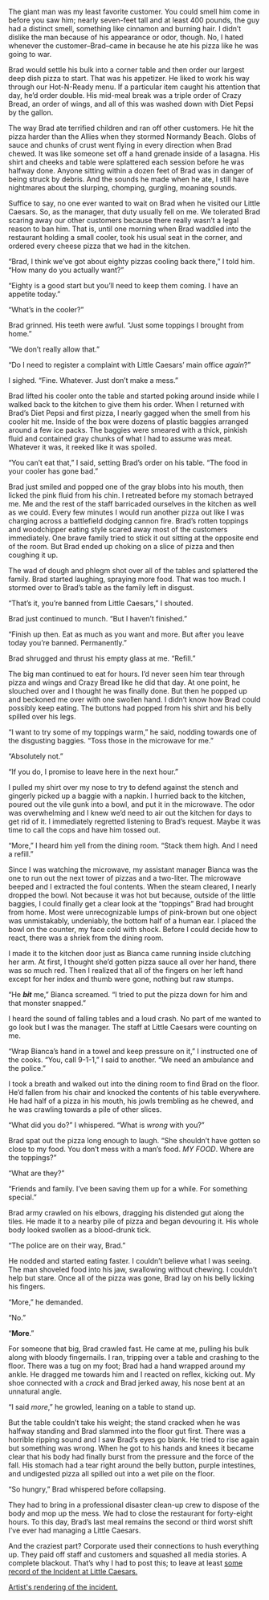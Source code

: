 The giant man was my least favorite customer. You could smell him come in before you saw him; nearly seven-feet tall and at least 400 pounds, the guy had a distinct smell, something like cinnamon and burning hair. I didn’t dislike the man because of his appearance or odor, though. No, I hated whenever the customer–Brad–came in because he ate his pizza like he was going to war.

Brad would settle his bulk into a corner table and then order our largest deep dish pizza to start. That was his appetizer. He liked to work his way through our Hot-N-Ready menu. If a particular item caught his attention that day, he’d order double. His mid-meal break was a triple order of Crazy Bread, an order of wings, and all of this was washed down with Diet Pepsi by the gallon.

The way Brad ate terrified children and ran off other customers. He hit the pizza harder than the Allies when they stormed Normandy Beach. Globs of sauce and chunks of crust went flying in every direction when Brad chewed. It was like someone set off a hand grenade inside of a lasagna. His shirt and cheeks and table were splattered each session before he was halfway done. Anyone sitting within a dozen feet of Brad was in danger of being struck by debris. And the sounds he made when he ate, I still have nightmares about the slurping, chomping, gurgling, moaning sounds.

Suffice to say, no one ever wanted to wait on Brad when he visited our Little Caesars. So, as the manager, that duty usually fell on me. We tolerated Brad scaring away our other customers because there really wasn’t a legal reason to ban him. That is, until one morning when Brad waddled into the restaurant holding a small cooler, took his usual seat in the corner, and ordered every cheese pizza that we had in the kitchen.

“Brad, I think we’ve got about eighty pizzas cooling back there,” I told him. “How many do you actually want?”

“Eighty is a good start but you’ll need to keep them coming. I have an appetite today.”

“What’s in the cooler?”

Brad grinned. His teeth were awful. “Just some toppings I brought from home.”

“We don’t really allow that.”

“Do I need to register a complaint with Little Caesars’ main office *again*?”

I sighed. “Fine. Whatever. Just don’t make a mess.”

Brad lifted his cooler onto the table and started poking around inside while I walked back to the kitchen to give them his order. When I returned with Brad’s Diet Pepsi and first pizza, I nearly gagged when the smell from his cooler hit me. Inside of the box were dozens of plastic baggies arranged around a few ice packs. The baggies were smeared with a thick, pinkish fluid and contained gray chunks of what I had to assume was meat. Whatever it was, it reeked like it was spoiled.

“You can’t eat that,” I said, setting Brad’s order on his table. “The food in your cooler has gone bad.”

Brad just smiled and popped one of the gray blobs into his mouth, then licked the pink fluid from his chin. I retreated before my stomach betrayed me. Me and the rest of the staff barricaded ourselves in the kitchen as well as we could. Every few minutes I would run another pizza out like I was charging across a battlefield dodging cannon fire. Brad’s rotten toppings and woodchipper eating style scared away most of the customers immediately. One brave family tried to stick it out sitting at the opposite end of the room. But Brad ended up choking on a slice of pizza and then coughing it up.

The wad of dough and phlegm shot over all of the tables and splattered the family. Brad started laughing, spraying more food. That was too much. I stormed over to Brad’s table as the family left in disgust.

“That’s it, you’re banned from Little Caesars,” I shouted.

Brad just continued to munch. “But I haven’t finished.”

“Finish up then. Eat as much as you want and more. But after you leave today you’re banned. Permanently.”

Brad shrugged and thrust his empty glass at me. “Refill.”

The big man continued to eat for hours. I’d never seen him tear through pizza and wings and Crazy Bread like he did that day. At one point, he slouched over and I thought he was finally done. But then he popped up and beckoned me over with one swollen hand. I didn’t know how Brad could possibly keep eating. The buttons had popped from his shirt and his belly spilled over his legs.

“I want to try some of my toppings warm,” he said, nodding towards one of the disgusting baggies. “Toss those in the microwave for me.”

“Absolutely not.”

“If you do, I promise to leave here in the next hour.”

I pulled my shirt over my nose to try to defend against the stench and gingerly picked up a baggie with a napkin. I hurried back to the kitchen, poured out the vile gunk into a bowl, and put it in the microwave. The odor was overwhelming and I knew we’d need to air out the kitchen for days to get rid of it. I immediately regretted listening to Brad’s request. Maybe it was time to call the cops and have him tossed out.

“More,” I heard him yell from the dining room. “Stack them high. And I need a refill.”

Since I was watching the microwave, my assistant manager Bianca was the one to run out the next tower of pizzas and a two-liter. The microwave beeped and I extracted the foul contents. When the steam cleared, I nearly dropped the bowl. Not because it was hot but because, outside of the little baggies, I could finally get a clear look at the “toppings” Brad had brought from home. Most were unrecognizable lumps of pink-brown but one object was unmistakably, undeniably, the bottom half of a human ear. I placed the bowl on the counter, my face cold with shock. Before I could decide how to react, there was a shriek from the dining room.

I made it to the kitchen door just as Bianca came running inside clutching her arm. At first, I thought she’d gotten pizza sauce all over her hand, there was so much red. Then I realized that all of the fingers on her left hand except for her index and thumb were gone, nothing but raw stumps.

“He ***bit*** me,” Bianca screamed. “I tried to put the pizza down for him and that monster snapped.”

I heard the sound of falling tables and a loud crash. No part of me wanted to go look but I was the manager. The staff at Little Caesars were counting on me.

“Wrap Bianca’s hand in a towel and keep pressure on it,” I instructed one of the cooks. “You, call 9-1-1,” I said to another. “We need an ambulance and the police.”

I took a breath and walked out into the dining room to find Brad on the floor. He’d fallen from his chair and knocked the contents of his table everywhere. He had half of a pizza in his mouth, his jowls trembling as he chewed, and he was crawling towards a pile of other slices.

“What did you do?” I whispered. “What is *wrong* with you?”

Brad spat out the pizza long enough to laugh. “She shouldn’t have gotten so close to my food. You don’t mess with a man’s food. *MY FOOD*. Where are the toppings?”

“What are they?”

“Friends and family. I’ve been saving them up for a while. For something special.”

Brad army crawled on his elbows, dragging his distended gut along the tiles. He made it to a nearby pile of pizza and began devouring it. His whole body looked swollen as a blood-drunk tick.

“The police are on their way, Brad.”

He nodded and started eating faster. I couldn’t believe what I was seeing. The man shoveled food into his jaw, swallowing without chewing. I couldn’t help but stare. Once all of the pizza was gone, Brad lay on his belly licking his fingers.

“More,” he demanded.

“No.”

“**More**.”

For someone that big, Brad crawled fast. He came at me, pulling his bulk along with bloody fingernails. I ran, tripping over a table and crashing to the floor. There was a tug on my foot; Brad had a hand wrapped around my ankle. He dragged me towards him and I reacted on reflex, kicking out. My shoe connected with a *crack* and Brad jerked away, his nose bent at an unnatural angle.

“I said *more*,” he growled, leaning on a table to stand up.

But the table couldn’t take his weight; the stand cracked when he was halfway standing and Brad slammed into the floor gut first. There was a horrible ripping sound and I saw Brad’s eyes go blank. He tried to rise again but something was wrong. When he got to his hands and knees it became clear that his body had finally burst from the pressure and the force of the fall. His stomach had a tear right around the belly button, purple intestines, and undigested pizza all spilled out into a wet pile on the floor.

“So hungry,” Brad whispered before collapsing.

They had to bring in a professional disaster clean-up crew to dispose of the body and mop up the mess. We had to close the restaurant for forty-eight hours. To this day, Brad’s last meal remains the second or third worst shift I’ve ever had managing a Little Caesars.

And the craziest part? Corporate used their connections to hush everything up. They paid off staff and customers and squashed all media stories. A complete blackout. That’s why I had to post this; to leave at least [some record of the Incident at Little Caesars.](https://www.travisbrownwriting.com/)

[Artist's rendering of the incident.](https://www.youtube.com/watch?v=EAcY6CN_Bjg&t=0s)
